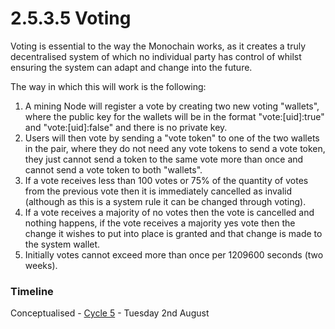 # 2.5.3.5 Voting

Voting is essential to the way the Monochain works, as it creates a truly decentralised system of which no individual party has control of whilst ensuring the system can adapt and change into the future.

The way in which this will work is the following:

1. A mining Node will register a vote by creating two new voting "wallets", where the public key for the wallets will be in the format "vote:\[uid]:true" and "vote:\[uid]:false" and there is no private key.
2. Users will then vote by sending a "vote token" to one of the two wallets in the pair, where they do not need any vote tokens to send a vote token, they just cannot send a token to the same vote more than once and cannot send a vote token to both "wallets".
3. If a vote receives less than 100 votes or 75% of the quantity of votes from the previous vote then it is immediately cancelled as invalid (although as this is a system rule it can be changed through voting).
4. If a vote receives a majority of no votes then the vote is cancelled and nothing happens, if the vote receives a majority yes vote then the change it wishes to put into place is granted and that change is made to the system wallet.
5. Initially votes cannot exceed more than once per 1209600 seconds (two weeks).

### Timeline

Conceptualised - [Cycle 5](../../design-and-development/2.2.6-cycle-6.md) - Tuesday 2nd August
